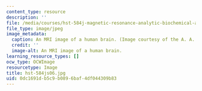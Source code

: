 ```yaml
---
content_type: resource
description: ''
file: /media/courses/hst-584j-magnetic-resonance-analytic-biochemical-and-imaging-techniques-spring-2006/0dc1691db5c9b0896baf4df044309b83_hst-584js06.jpg
file_type: image/jpeg
image_metadata:
  caption: An MRI image of a human brain. (Image courtesy of the A. A. Martinos Center.)
  credit: ''
  image-alt: An MRI image of a human brain.
learning_resource_types: []
ocw_type: OCWImage
resourcetype: Image
title: hst-584js06.jpg
uid: 0dc1691d-b5c9-b089-6baf-4df044309b83
---
```

